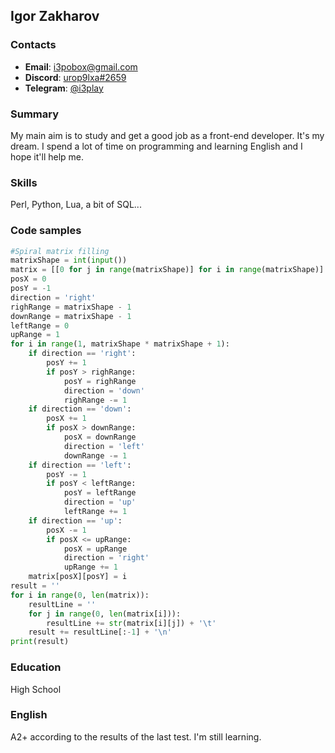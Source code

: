 ## Igor Zakharov

### Contacts
- __Email__: [i3pobox@gmail.com](mailto:i3pobox@gmail.com)
- __Discord__: [urop9lxa#2659](discord:urop9lxa#2659)
- __Telegram__: [@i3play](https://t.me/i3play)

### Summary
My main aim is to study and get a good job as a front-end developer. It's my dream. I spend a lot of time on programming and learning English and I hope it'll help me.

### Skills
Perl, Python, Lua, a bit of SQL...

### Code samples
```python
#Spiral matrix filling
matrixShape = int(input())
matrix = [[0 for j in range(matrixShape)] for i in range(matrixShape)]
posX = 0
posY = -1
direction = 'right'
righRange = matrixShape - 1
downRange = matrixShape - 1
leftRange = 0
upRange = 1
for i in range(1, matrixShape * matrixShape + 1):
    if direction == 'right':
        posY += 1
        if posY > righRange:
            posY = righRange
            direction = 'down'
            righRange -= 1
    if direction == 'down':
        posX += 1
        if posX > downRange:
            posX = downRange
            direction = 'left'
            downRange -= 1
    if direction == 'left':
        posY -= 1
        if posY < leftRange:
            posY = leftRange
            direction = 'up'
            leftRange += 1
    if direction == 'up':
        posX -= 1
        if posX <= upRange:
            posX = upRange
            direction = 'right'
            upRange += 1
    matrix[posX][posY] = i
result = ''
for i in range(0, len(matrix)):
    resultLine = ''
    for j in range(0, len(matrix[i])):
        resultLine += str(matrix[i][j]) + '\t'
    result += resultLine[:-1] + '\n'
print(result)
```
### Education
High School

### English
A2+ according to the results of the last test. I'm still learning.